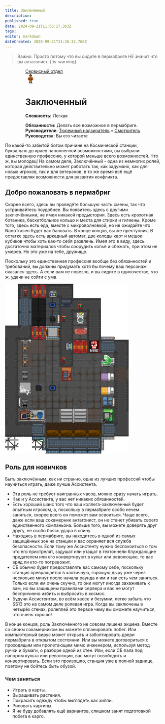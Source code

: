 ```yaml
---
title: Заключенный
description: 
published: true
date: 2024-09-21T11:56:17.363Z
tags: 
editor: markdown
dateCreated: 2024-09-21T11:26:32.768Z
---
```


>  Важно: Просто потому что вы сидите в пермабриге НЕ значит что вы антагонист.
{.is-warning}


<div style="display: flex; justify-content: center;">
<div class="roles-passport serv">
    <div class="title serv"><a href="/roles/command" class="is-internal-link is-valid-page">Сервисный отдел</a></div>
    <div>
      <div><div><img src="/roles/prisoner.png"></div></div>
      <div><div>
        <h1 id="старший-медицинский-офицер" ><a></a> Заключенный</h1>
        <p><strong>Сложность:</strong> Легкая</p>
        <strong>Обязанности:</strong> Делать все возможное в пермабриге.<br>
        <b>Руководители</b>: <a href="/roles/prison-guard" >Тюремный надзиратель</a> • <a href="/roles/warden" >Смотритель</a><br>
        <b>Руководства</b>: Вы его читаете
        </div></div>
    </div>
  </div>
</div>
<p>

По какой-то забытой богом причине на Космической станции, буквально до краев наполненной возможностями, вы выбрали единственную профессию, у которой меньше всего возможностей. Что ж, вы молодец! На самом деле, Заключённый - одна из немногих ролей, которая действительно может работать так, как задумано, как для новых игроков, так и для ветеранов, в то же время всё ещё предоставляя возможности для развития конфликта.

## Добро пожаловать в пермабриг

<div class="imageBox">
  <div>
Скорее всего, здесь вы проведёте большую часть смены, так что устраивайтесь поудобнее. Вы появитесь здесь с другими заключёнными, не имея никакой предыстории. Здесь есть крохотная ботаника, баскетбольное кольцо и места для стирки и гигиены. Кроме того, здесь есть еда, вместе с микроволновкой, но не ожидайте что NanoTrasen будет вас баловать. В конце концов, вы же преступник. В остатке здесь есть аркадный автомат, две колоды карт и мешок кубиков чтобы хоть как-то себя развлечь. Имея это в виду, здесь достаточно материалов чтобы соорудить копьё и сбежать, при этом не умерев. Но это уже на тебе, дружище.

Поскольку это единственная профессия вообще без обязанностей и требований, вы должны придумать хотя бы почему ваш персонаж оказался здесь. А если вам не повезло, и вы сидите в одиночестве, что ж, удачи не сойти с ума.
  </div>
  <img src="/roles/serv/permabridge.png">
</div>

## Роль для новичков

Быть заключённым, как ни странно, одна из лучших профессий чтобы научиться играть, даже лучше Ассистента.

  <ul>
    <li>Эта роль не требует наигранных часов, можно сразу начать играть.</li>
    <li>Как и у Ассистента, у вас нет никаких обязанностей.</li>
    <li>Есть хороший шанс того что ваш коллега-заключённый будет опытным игроком, а, поскольку в пермабриге особо нечем заняться, скорее всего он поможет вам освоиться. Чаще всего, даже если ваш сокамерник антагонист, он не станет убивать своего единственного компаньона. Больше того, вы можете доверять друг другу, не особо боясь удара в спину.</li>
    <li>Находясь в пермабриге, вы находитесь в одной из самых защищённых зон на станции и вас охраняет вся служба безопасности. Если тому же Ассистенту нужно беспокоиться о том что его пристрелят, задушат или утащат в техтоннели блуждающие предателем или его конвертируют в культ или революцию, то вас вряд ли кто-то потревожит.</li>
    <li>СБ обычно будет предоставлять вас самому себе, поскольку станция превращается в хаотичную, горящую дыру уже через несколько минут после начала раунда и им и так есть чем заняться. Только если им очень скучно, то они могут иногда захаживать к вам, но вы защищены правилами сервера и вас не могут беспричинно избить и выбросить в космос.</li>
    <li>Будучи Ассистентом, во всём хаосе и безумии, легко забыть что SS13 это на самом деле ролевая игра. Когда вы заключены в четырёх стенах, ролеплей это первое чему вы сможете научиться, что очень хорошо!</li>
  </ul>

В конце концов, роль Заключённого не совсем лишена экшена. Вместе со своим сокамерником вы можете спланировать побег. Или компьютерный вирус может открыть и заболтировать двери пермабрига в открытом состоянии. Или вы можете договориться с проходящим или пролетающим мимо инженером, используя метод ручки и бумаги, о разборе одной из стен. Или, если СБ пала под напором культа или революции, вас могут освободить и конвертировать. Если это произошло, станция уже в полной заднице, поэтому не бойтесь быть обузой.

### Чем заняться
  <ul>
<li>Играть в карты.</li>
<li>Выращивать растения.</li>
<li>Покрасить одежду чтобы выглядеть как хиппи.</li>
<li>Рисовать картины.</li>
<li>Я не буду добавлять ещё вариантов, слишком занят подготовкой побега в карго.</li>
  </ul>
